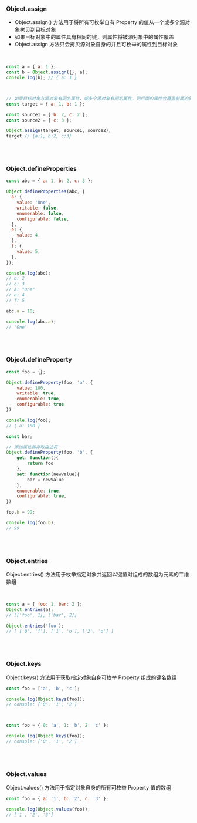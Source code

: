 ### Object.assign

- Object.assign() 方法用于将所有可枚举自有 Property 的值从一个或多个源对象拷贝到目标对象
- 如果目标对象中的属性具有相同的键，则属性将被源对象中的属性覆盖
- Object.assign 方法只会拷贝源对象自身的并且可枚举的属性到目标对象

<br>

```javascript
const a = { a: 1 };
const b = Object.assign({}, a);
console.log(b); // { a: 1 }



// 如果目标对象与源对象有同名属性，或多个源对象有同名属性，则后面的属性会覆盖前面的属性
const target = { a: 1, b: 1 };

const source1 = { b: 2, c: 2 };
const source2 = { c: 3 };

Object.assign(target, source1, source2);
target // {a:1, b:2, c:3}
```


<br>

<br>

### Object.defineProperties

```javascript
const abc = { a: 1, b: 2, c: 3 };

Object.defineProperties(abc, {
  a: {
    value: 'One',
    writable: false,
    enumerable: false,
    configurable: false,
  },
  e: {
    value: 4,
  },
  f: {
    value: 5,
  },
});

console.log(abc);
// b: 2
// c: 3
// a: "One"
// e: 4
// f: 5

abc.a = 10;

console.log(abc.a);
// 'One'
```


<br>

<br>


### Object.defineProperty


```javascript
const foo = {};

Object.defineProperty(foo, 'a', {
    value: 100,
    writable: true,
    enumerable: true,
    configurable: true
})

console.log(foo);
// { a: 100 }

const bar;

// 添加属性和存取描述符
Object.defineProperty(foo, 'b', {
    get: function(){
        return foo
    },
    set: function(newValue){
        bar = newValue
    },
    enumerable: true,
    configurable: true,
})

foo.b = 99;

console.log(foo.b);
// 99
```



<br>

<br>

### Object.entries

Object.entries() 方法用于枚举指定对象并返回以键值对组成的数组为元素的二维数组

<br>

```javascript
const a = { foo: 1, bar: 2 };
Object.entries(a);
// [['foo', 1], ['bar', 2]]

Object.entries('foo');
// [ ['0', 'f'], ['1', 'o'], ['2', 'o'] ]
```


<br>

<br>

### Object.keys

Object.keys() 方法用于获取指定对象自身可枚举 Property 组成的键名数组

```javascript
const foo = ['a', 'b', 'c'];

console.log(Object.keys(foo));
// console: ['0', '1', '2']



const foo = { 0: 'a', 1: 'b', 2: 'c' };

console.log(Object.keys(foo));
// console: ['0', '1', '2']
```

<br>

<br>

### Object.values

Object.values() 方法用于指定对象自身的所有可枚举 Property 值的数组

```javascript
const foo = { a: '1', b: '2', c: '3' };

console.log(Object.values(foo));
// ['1', '2', '3']
```